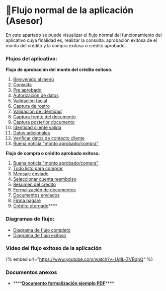 # 🌊Flujo normal de la aplicación \(Asesor\)

En este apartado se puede visualizar el flujo normal del funcionamiento del aplicativo cuya finalidad es, realizar la consulta. aprobación exitosa de el monto del crédito y la compra exitosa o crédito aprobado.

### **Flujos del aplicativo:**

**Flujo de aprobación del monto del crédito exitoso.** 

1. [Bienvenido al menú](bienvenido-al-menu.md)
2. [Consulta](consulta.md)
3. [Pre aprobado](pre-aprobado.md)
4. [Autorización de datos](autorizacion-de-datos.md)
5. [Validación facial](validacion-facial.md)
6. [Captura de rostro](captura-de-rostro.md)
7. [Validación de identidad](validacion-de-identidad.md)
8. [Captura frente del documento](captura-frente-del-documento.md)
9. [Captura posterior documento](captura-posterior-documento.md)
10. [Identidad cliente valida](identidad-cliente-valida.md)
11. [Datos adicionales](datos-adicionales.md)
12. [Verificar datos de contacto cliente](verificar-datos-de-contacto-cliente.md)
13. [Buena noticia "monto aprobado/compra"](buena-noticia.md)

**Flujo de compra o crédito aprobado exitoso.**

1. [Buena noticia "monto aprobado/compra"](buena-noticia.md)
2. [Todo listo para comprar](todo-listo-para-comprar.md)
3. [Mensaje enviado](mensaje-enviado.md)
4. [Seleccionar cuenta reembolso](seleccionar-cuenta-reembolso.md)
5. [Resumen del crédito](resumen-del-credito.md)
6. [Formalización de documentos](formalizacion-de-documentos.md)
7. [Documentos enviados](documentos-enviados.md)
8. [Firma pagare](firma-pagare.md)
9. [Crédito otorgado](credito-otorgado.md)\*\*\*\*

### **Diagramas de flujo:**

* [Diagrama de flujo completo](diagrama-de-flujo-completo.md)
* [Diagrama de flujo exitoso](diagrama-de-flujo-exitoso.md)

### Video del flujo exitoso de la aplicación

{% embed url="https://www.youtube.com/watch?v=UdIL-ZVBqhQ" %}

### **Documentos anexos**

* \*\*\*\*[**Documento formalización ejemplo PDF**](documento-formalizacion-ejemplo-pdf.md)\*\*\*\*

